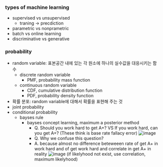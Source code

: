 ### types of machine learning
  - supervised      vs unsupervised
    - traning -> precdiction
  - parametric      vs nonprametric
  - batch           vs online learning
  - discriminative  vs generative
### probability
  - random variable: 표본공간 내에 있는 각 원소에 하나의 실수값을 대응시키는 함수
    - discrete random variable
      - PMF, probability mass function
    - continuous random variable
      - CDF, cumulative distribution function
      - PDF, probability density function
  - 확률 분포: random variable에 대해서 확률을 표현해 주는 것
  - joint probability
  - conditional probability
    - bayses rule
      - bayses concept learning, maximum a posterior method
        - Q. Should you work hard to get A+? VS If you work hard, can you get A+? (These think is base rate fallacy error)
        ![image](https://user-images.githubusercontent.com/90690557/158000827-b5eed6b5-2c04-4e6c-b6a1-2b8844a3e78f.png)
        - Q. Why we confuse this question?
        - A. because almost no difference beteweeen rate of get A+ in work hard and of get work hard and correlate in get A+ in reality
        ![image](https://user-images.githubusercontent.com/90690557/158001251-4d45e507-e46b-4f65-ad13-7a88d7c3e009.png)
        (if likelyhood not exist, use correlation, maximum likelyhood)

